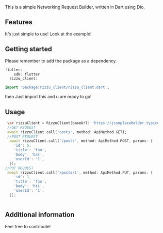 <!-- 
This README describes the package. If you publish this package to pub.dev,
this README's contents appear on the landing page for your package.

For information about how to write a good package README, see the guide for
[writing package pages](https://dart.dev/guides/libraries/writing-package-pages). 

For general information about developing packages, see the Dart guide for
[creating packages](https://dart.dev/guides/libraries/create-library-packages)
and the Flutter guide for
[developing packages and plugins](https://flutter.dev/developing-packages). 
-->

This is a simple Networking Request Builder, written in Dart using Dio.

## Features

It's just simple to use! Look at the example!

## Getting started

Please remember to add the package as a dependency.
```dart
flutter:
    sdk: flutter
  rizzu_client: 
```  


```dart
import 'package:rizzu_client/rizzu_client.dart';
```
then Just import this and u are ready to go!

## Usage

```dart
 var rizzuClient = RizzuClient(baseUrl: 'https://jsonplaceholder.typicode.com/');
 //GET REQUEST
 await rizzuClient.call('posts', method: ApiMethod.GET);
 //POST REQUEST
  await rizzuClient.call('/posts', method: ApiMethod.POST, params: {
    'id': 5,
    'title': 'foo',
    'body': 'bar',
    'userId': '1',
  });
//PUT REQUEST 
 await rizzuClient.call('/posts/1', method: ApiMethod.PUT, params: {
    'id': 1,
    'title': 'foo',
    'body': 'hii',
    'userId': '1',
  });
 
```

## Additional information

Feel free to contribute!
